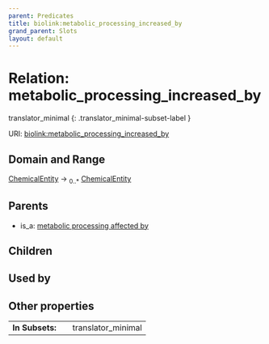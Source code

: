 ```yaml
---
parent: Predicates
title: biolink:metabolic_processing_increased_by
grand_parent: Slots
layout: default
---
```


# Relation: metabolic_processing_increased_by

translator_minimal
{: .translator_minimal-subset-label }




URI: [biolink:metabolic_processing_increased_by](https://w3id.org/biolink/vocab/metabolic_processing_increased_by)

## Domain and Range

[ChemicalEntity](ChemicalEntity.md) ->  <sub>0..\*</sub> [ChemicalEntity](ChemicalEntity.md)

## Parents

 *  is_a: [metabolic processing affected by](metabolic_processing_affected_by.md)

## Children


## Used by


## Other properties

|  |  |  |
| --- | --- | --- |
| **In Subsets:** | | translator_minimal |

